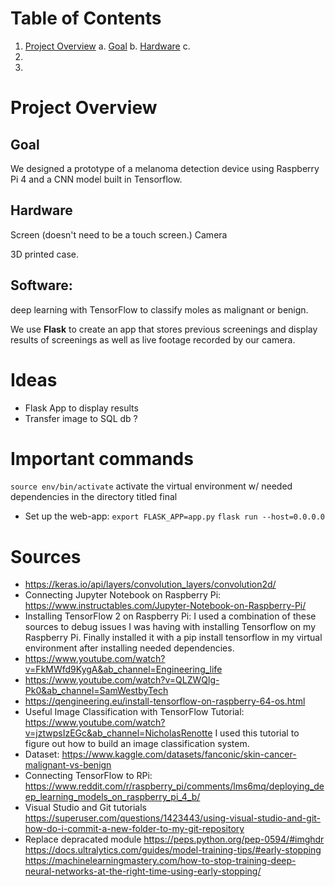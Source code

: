 # Table of Contents

1. [Project Overview](#project-overview)
   a. [Goal](##goal)
   b. [Hardware](##hardware)
   c. 
2. 
3. 

# Project Overview
## Goal
 We designed a prototype of a melanoma detection device using Raspberry Pi 4 and a CNN model built in Tensorflow.
## Hardware

 Screen (doesn't need to be a touch screen.)
 Camera 

 3D printed case.

## Software:

 deep learning with TensorFlow to classify moles as malignant or benign.

We use **Flask** to create an app that stores previous screenings and display results of screenings as well as live footage recorded by our camera.


# Ideas
- Flask App to display results
- Transfer image to SQL db ?
# Important commands

`source env/bin/activate`
activate the virtual environment w/ needed dependencies in the directory titled final
- Set up the web-app:
`export FLASK_APP=app.py`
`flask run --host=0.0.0.0`
# Sources
- https://keras.io/api/layers/convolution_layers/convolution2d/
- Connecting Jupyter Notebook on Raspberry Pi:
https://www.instructables.com/Jupyter-Notebook-on-Raspberry-Pi/
- Installing TensorFlow 2 on Raspberry Pi:
I used a combination of these sources to debug issues I was having with installing Tensorflow on my Raspberry Pi.
Finally installed it with a pip install tensorflow in my virtual environment after installing needed dependencies.
- https://www.youtube.com/watch?v=FkMWfd9KygA&ab_channel=Engineering_life
- https://www.youtube.com/watch?v=QLZWQlg-Pk0&ab_channel=SamWestbyTech
- https://qengineering.eu/install-tensorflow-on-raspberry-64-os.html
- Useful Image Classification with TensorFlow Tutorial: 
https://www.youtube.com/watch?v=jztwpsIzEGc&ab_channel=NicholasRenotte I used this tutorial to figure out how to build an image classification system.
- Dataset:
https://www.kaggle.com/datasets/fanconic/skin-cancer-malignant-vs-benign
- Connecting TensorFlow to RPi: https://www.reddit.com/r/raspberry_pi/comments/lms6mq/deploying_deep_learning_models_on_raspberry_pi_4_b/
- Visual Studio and Git tutorials
https://superuser.com/questions/1423443/using-visual-studio-and-git-how-do-i-commit-a-new-folder-to-my-git-repository
- Replace depracated module
https://peps.python.org/pep-0594/#imghdr
https://docs.ultralytics.com/guides/model-training-tips/#early-stopping
https://machinelearningmastery.com/how-to-stop-training-deep-neural-networks-at-the-right-time-using-early-stopping/
